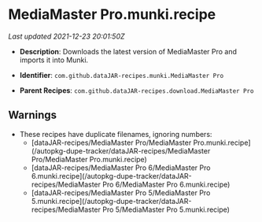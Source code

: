 # MediaMaster Pro.munki.recipe

_Last updated 2021-12-23 20:01:50Z_

- **Description**: Downloads the latest version of MediaMaster Pro and imports it into Munki.

- **Identifier**: `com.github.dataJAR-recipes.munki.MediaMaster Pro`

- **Parent Recipes**: `com.github.dataJAR-recipes.download.MediaMaster Pro`


## Warnings

- These recipes have duplicate filenames, ignoring numbers:
    - [dataJAR-recipes/MediaMaster Pro/MediaMaster Pro.munki.recipe](/autopkg-dupe-tracker/dataJAR-recipes/MediaMaster Pro/MediaMaster Pro.munki.recipe)
    - [dataJAR-recipes/MediaMaster Pro 6/MediaMaster Pro 6.munki.recipe](/autopkg-dupe-tracker/dataJAR-recipes/MediaMaster Pro 6/MediaMaster Pro 6.munki.recipe)
    - [dataJAR-recipes/MediaMaster Pro 5/MediaMaster Pro 5.munki.recipe](/autopkg-dupe-tracker/dataJAR-recipes/MediaMaster Pro 5/MediaMaster Pro 5.munki.recipe)